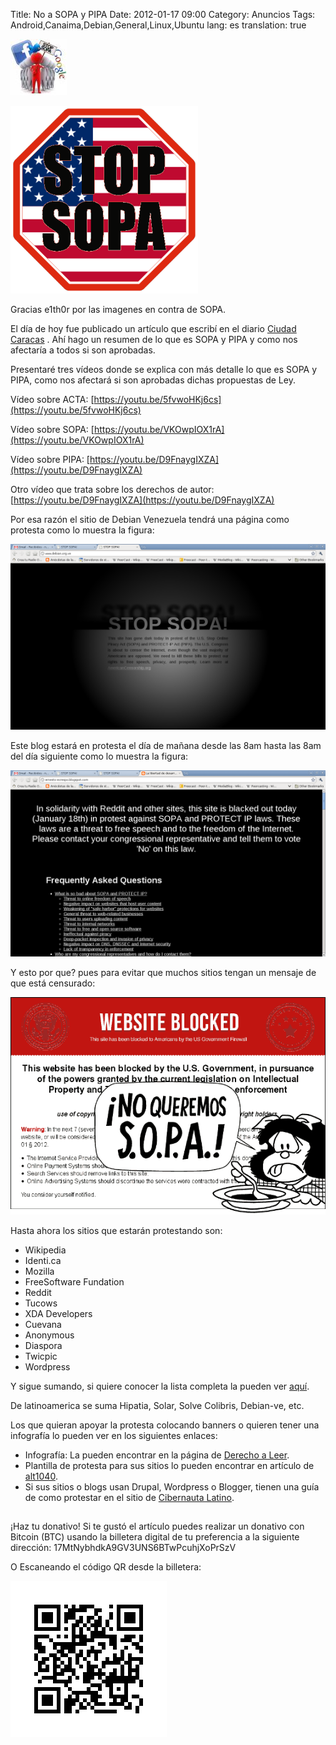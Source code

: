 Title: No a SOPA y PIPA
Date: 2012-01-17 09:00
Category: Anuncios
Tags: Android,Canaima,Debian,General,Linux,Ubuntu
lang: es
translation: true

![Texto alternativo](./images/noasopaypipa-1.jpg)

![Texto alternativo](./images/noasopaypipa-2.png)

Gracias e1th0r por las imagenes en contra de SOPA.

El día de hoy fue publicado un artículo que escribí en el diario [Ciudad Caracas](http://www.ciudadccs.info/?p=250335) . Ahí hago un resumen de lo que es SOPA y PIPA y  como nos afectaría a todos si son aprobadas.

Presentaré tres vídeos donde se explica con más detalle lo que es SOPA y PIPA, como nos afectará si son aprobadas dichas propuestas de Ley.


Vídeo sobre ACTA:
[https://youtu.be/5fvwoHKj6cs](https://youtu.be/5fvwoHKj6cs)

Vídeo sobre SOPA:
[https://youtu.be/VKOwpIOX1rA](https://youtu.be/VKOwpIOX1rA)

Vídeo sobre PIPA:
[https://youtu.be/D9FnaygIXZA](https://youtu.be/D9FnaygIXZA)

Otro vídeo que trata sobre los derechos de autor:
[https://youtu.be/D9FnaygIXZA](https://youtu.be/D9FnaygIXZA)

Por esa razón el sitio de Debian Venezuela tendrá una página como protesta como lo muestra la figura:

![Texto alternativo](./images/noasopaypipa-3.png)

Este blog estará en protesta el día de mañana desde las 8am hasta las 8am del día siguiente como lo muestra la figura:

![Texto alternativo](./images/noasopaypipa-4.png)

Y esto por que? pues para evitar que muchos sitios tengan un mensaje de que está censurado:

![Texto alternativo](./images/noasopaypipa-5.png)

Hasta ahora los sitios que estarán protestando son:

- Wikipedia
- Identi.ca
- Mozilla
- FreeSoftware Fundation
- Reddit
- Tucows
- XDA Developers 
- Cuevana
- Anonymous
- Diaspora
- Twicpic
- Wordpress

Y sigue sumando, si quiere conocer la lista completa la pueden ver [aquí](http://nlb-creations.com/2012/01/13/websites-confirmed-for-the-jan-18-blackout-protesting-sopa/).

De latinoamerica se suma Hipatia, Solar, Solve Colibris, Debian-ve, etc.

Los que quieran apoyar la protesta colocando banners o quieren tener una infografía lo pueden ver en los siguientes enlaces:

- Infografía: La pueden encontrar en la página de [Derecho a Leer](http://derechoaleer.org/blog/).
- Plantilla de protesta para sus sitios lo pueden encontrar en artículo de [alt1040](https://hipertextual.com/archivo/2012/01/sopa-plantilla-para-sumar-tu-sitio-web-a-la-protesta-del-18j/).
- Si sus sitios o blogs usan Drupal, Wordpress o Blogger, tienen una guía de como protestar en el sitio de  [Cibernauta Latino](https://ciberlatino.wordpress.com/2012/01/16/sopa-pipa-como-poner-tu-sitio-web-en-modo-blackout/).


##  ##
¡Haz tu donativo!
Si te gustó el artículo puedes realizar un donativo con Bitcoin (BTC)
usando la billetera digital de tu preferencia a la siguiente
dirección: 17MtNybhdkA9GV3UNS6BTwPcuhjXoPrSzV

O Escaneando el código QR desde la billetera:

![17MtNybhdkA9GV3UNS6BTwPcuhjXoPrSzV](./images/17MtNybhdkA9GV3UNS6BTwPcuhjXoPrSzV.png)
